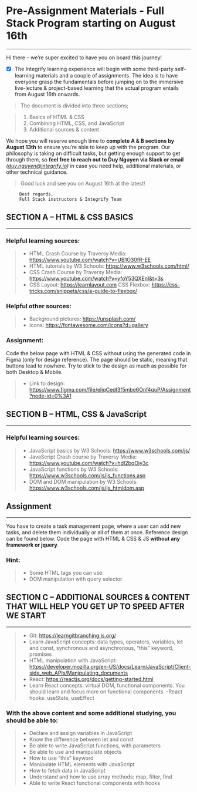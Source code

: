 # Pre-Assignment Materials - Full Stack Program starting on August 16th

---

Hi there – we’re super excited to have you on board this journey!

-   [x] The Integrify learning experience will begin with some third-party self-learning materials and a couple of assignments. The idea is to have everyone grasp the fundamentals before jumping on to the immersive live-lecture & project-based learning that the actual program entails from August 16th onwards.

> The document is divided into three sections;

> 1.  Basics of HTML & CSS
> 2.  Combining HTML, CSS, and JavaScript
> 3.  Additional sources & content

We hope you will reserve enough time to **complete A & B sections by August 13th** to ensure you’re able to keep up with the program. Our philosophy is taking on difficult tasks, but getting enough support to get through them, so **feel free to reach out to Duy Nguyen via Slack or email** _(duy.nguyen@integrify.io)_ in case you need help, additional materials, or other technical guidance.

> Good luck and see you on August 16th at the latest!

         Best regards,
         Full Stack instructors & Integrify Team

## SECTION A – HTML & CSS BASICS

---

### Helpful learning sources:

> -   HTML Crash Course by Traversy Media: https://www.youtube.com/watch?v=UB1O30fR-EE
> -   HTML tutorials by W3 Schools: https://www.w3schools.com/html/
> -   CSS Crash Course by Traversy Media: https://www.youtube.com/watch?v=yfoY53QXEnI&t=3s
> -   CSS Layout: https://learnlayout.com CSS Flexbox: https://css-tricks.com/snippets/css/a-guide-to-flexbox/

### Helpful other sources:

> -   Background pictures: https://unsplash.com/
> -   Icons: https://fontawesome.com/icons?d=gallery

### Assignment:

Code the below page with HTML & CSS without using the generated code in Figma (only for design reference). The page should be static, meaning that buttons lead to nowhere. Try to stick to the design as much as possible for both Desktop & Mobile.

> -   Link to design: https://www.figma.com/file/eljqCedI3f5mbe6Onf4quP/Assignment?node-id=0%3A1

## SECTION B – HTML, CSS & JavaScript

---

### Helpful learning sources:

> -   JavaScript basics by W3 Schools: https://www.w3schools.com/js/
> -   JavaScript Crash course by Traversy Media: https://www.youtube.com/watch?v=hdI2bqOjy3c
> -   JavaScript functions by W3 Schools: https://www.w3schools.com/js/js_functions.asp
> -   DOM and DOM manipulation by W3 Schools: https://www.w3schools.com/js/js_htmldom.asp

## Assignment

---

You have to create a task management page, where a user can add new tasks, and delete them individually or all of them at once. Reference design can be found below. Code the page with HTML & CSS & JS **without any framework or jquery**.

### Hint:

> -   Some HTML tags you can use:
> -   DOM manipulation with query selector

## SECTION C – ADDITIONAL SOURCES & CONTENT THAT WILL HELP YOU GET UP TO SPEED AFTER WE START

---

> -   Git: https://learngitbranching.js.org/
> -   Learn JavaScript concepts: data types, operators, variables, let and const, synchronous and asynchronous, “this” keyword, promises
> -   HTML manipulation with JavaScript: https://developer.mozilla.org/en-US/docs/Learn/JavaScript/Client-side_web_APIs/Manipulating_documents
> -   React: https://reactjs.org/docs/getting-started.html
> -   Learn React concepts: virtual DOM, functional components. You should learn and focus more on functional components.
>     -React hooks: useState, useEffect

### With the above content and some additional studying, you should be able to:

> -   Declare and assign variables in JavaScript
> -   Know the difference between let and const
> -   Be able to write JavaScript functions, with parameters
> -   Be able to use and manipulate objects
> -   How to use “this” keyword
> -   Manipulate HTML elements with JavaScript
> -   How to fetch data in JavaScript
> -   Understand and how to use array methods: map, filter, find
> -   Able to write React functional components with hooks
